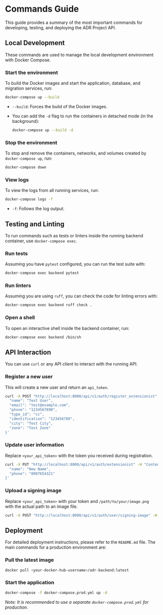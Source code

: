 # Commands Guide

This guide provides a summary of the most important commands for developing, testing, and deploying the ADR Project API.

## Local Development

These commands are used to manage the local development environment with Docker Compose.

### Start the environment

To build the Docker images and start the application, database, and migration services, run:

```bash
docker-compose up --build
```

- `--build`: Forces the build of the Docker images.
- You can add the `-d` flag to run the containers in detached mode (in the background):

  ```bash
  docker-compose up --build -d
  ```

### Stop the environment

To stop and remove the containers, networks, and volumes created by `docker-compose up`, run:

```bash
docker-compose down
```

### View logs

To view the logs from all running services, run:

```bash
docker-compose logs -f
```

- `-f`: Follows the log output.

## Testing and Linting

To run commands such as tests or linters inside the running backend container, use `docker-compose exec`.

### Run tests

Assuming you have `pytest` configured, you can run the test suite with:

```bash
docker-compose exec backend pytest
```

### Run linters

Assuming you are using `ruff`, you can check the code for linting errors with:

```bash
docker-compose exec backend ruff check .
```

### Open a shell

To open an interactive shell inside the backend container, run:

```bash
docker-compose exec backend /bin/sh
```

## API Interaction

You can use `curl` or any API client to interact with the running API.

### Register a new user

This will create a new user and return an `api_token`.

```bash
curl -X POST "http://localhost:8000/api/v1/auth/register_extensionist" -H "Content-Type: application/json" -d '{
  "name": "Test User",
  "email": "test@example.com",
  "phone": "1234567890",
  "type_id": "cc",
  "identification": "123456789",
  "city": "Test City",
  "zone": "Test Zone"
}'
```

### Update user information

Replace `<your_api_token>` with the token you received during registration.

```bash
curl -X PUT "http://localhost:8000/api/v1/auth/extensionist" -H "Content-Type: application/json" -H "X-API-TOKEN: <your_api_token>" -d '{
  "name": "New Name",
  "phone": "0987654321"
}'
```

### Upload a signing image

Replace `<your_api_token>` with your token and `/path/to/your/image.png` with the actual path to an image file.

```bash
curl -X POST "http://localhost:8000/api/v1/auth/user/signing-image" -H "X-API-TOKEN: <your_api_token>" -F "file=@/path/to/your/image.png"
```

## Deployment

For detailed deployment instructions, please refer to the `README.md` file. The main commands for a production environment are:

### Pull the latest image

```bash
docker pull <your-docker-hub-username>/adr-backend:latest
```

### Start the application

```bash
docker-compose -f docker-compose.prod.yml up -d
```

*Note: It is recommended to use a separate `docker-compose.prod.yml` for production.*
